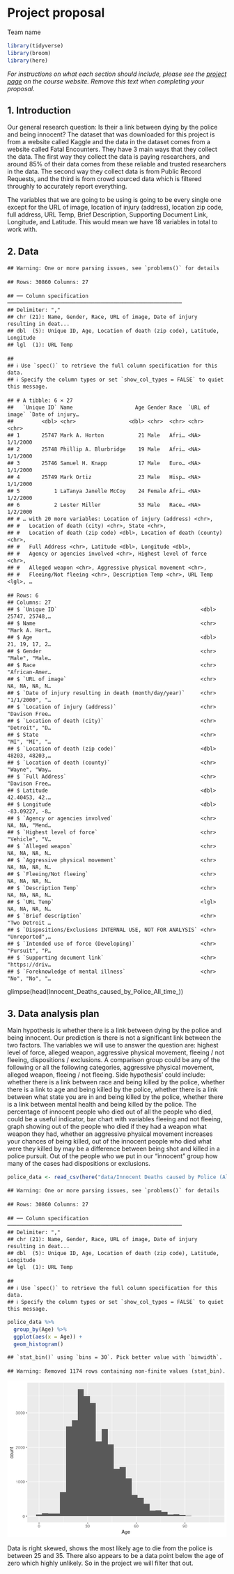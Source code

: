 Project proposal
================
Team name

``` r
library(tidyverse)
library(broom)
library(here)
```

*For instructions on what each section should include, please see the
[project page](https://idsed.digital/assessments/project/#proposal) on
the course website. Remove this text when completing your proposal*.

## 1. Introduction

Our general research question: Is their a link between dying by the
police and being innocent? The dataset that was downloaded for this
project is from a website called Kaggle and the data in the dataset
comes from a website called Fatal Encounters. They have 3 main ways that
they collect the data. The first way they collect the data is paying
researchers, and around 85% of their data comes from these reliable and
trusted researchers in the data. The second way they collect data is
from Public Record Requests, and the third is from crowd sourced data
which is filtered throughly to accurately report everything.

The variables that we are going to be using is going to be every single
one except for the URL of image, location of injury (address), location
zip code, full address, URL Temp, Brief Description, Supporting Document
Link, Longitude, and Latitude. This would mean we have 18 variables in
total to work with.

## 2. Data

    ## Warning: One or more parsing issues, see `problems()` for details

    ## Rows: 30860 Columns: 27

    ## ── Column specification ────────────────────────────────────────────────────────
    ## Delimiter: ","
    ## chr (21): Name, Gender, Race, URL of image, Date of injury resulting in deat...
    ## dbl  (5): Unique ID, Age, Location of death (zip code), Latitude, Longitude
    ## lgl  (1): URL Temp

    ## 
    ## ℹ Use `spec()` to retrieve the full column specification for this data.
    ## ℹ Specify the column types or set `show_col_types = FALSE` to quiet this message.

    ## # A tibble: 6 × 27
    ##   `Unique ID` Name                    Age Gender Race  `URL of image` `Date of injury…
    ##         <dbl> <chr>                 <dbl> <chr>  <chr> <chr>          <chr>           
    ## 1       25747 Mark A. Horton           21 Male   Afri… <NA>           1/1/2000        
    ## 2       25748 Phillip A. Blurbridge    19 Male   Afri… <NA>           1/1/2000        
    ## 3       25746 Samuel H. Knapp          17 Male   Euro… <NA>           1/1/2000        
    ## 4       25749 Mark Ortiz               23 Male   Hisp… <NA>           1/1/2000        
    ## 5           1 LaTanya Janelle McCoy    24 Female Afri… <NA>           1/2/2000        
    ## 6           2 Lester Miller            53 Male   Race… <NA>           1/2/2000        
    ## # … with 20 more variables: Location of injury (address) <chr>,
    ## #   Location of death (city) <chr>, State <chr>,
    ## #   Location of death (zip code) <dbl>, Location of death (county) <chr>,
    ## #   Full Address <chr>, Latitude <dbl>, Longitude <dbl>,
    ## #   Agency or agencies involved <chr>, Highest level of force <chr>,
    ## #   Alleged weapon <chr>, Aggressive physical movement <chr>,
    ## #   Fleeing/Not fleeing <chr>, Description Temp <chr>, URL Temp <lgl>, …

    ## Rows: 6
    ## Columns: 27
    ## $ `Unique ID`                                              <dbl> 25747, 25748,…
    ## $ Name                                                     <chr> "Mark A. Hort…
    ## $ Age                                                      <dbl> 21, 19, 17, 2…
    ## $ Gender                                                   <chr> "Male", "Male…
    ## $ Race                                                     <chr> "African-Amer…
    ## $ `URL of image`                                           <chr> NA, NA, NA, N…
    ## $ `Date of injury resulting in death (month/day/year)`     <chr> "1/1/2000", "…
    ## $ `Location of injury (address)`                           <chr> "Davison Free…
    ## $ `Location of death (city)`                               <chr> "Detroit", "D…
    ## $ State                                                    <chr> "MI", "MI", "…
    ## $ `Location of death (zip code)`                           <dbl> 48203, 48203,…
    ## $ `Location of death (county)`                             <chr> "Wayne", "Way…
    ## $ `Full Address`                                           <chr> "Davison Free…
    ## $ Latitude                                                 <dbl> 42.40453, 42.…
    ## $ Longitude                                                <dbl> -83.09227, -8…
    ## $ `Agency or agencies involved`                            <chr> NA, NA, "Mend…
    ## $ `Highest level of force`                                 <chr> "Vehicle", "V…
    ## $ `Alleged weapon`                                         <chr> NA, NA, NA, N…
    ## $ `Aggressive physical movement`                           <chr> NA, NA, NA, N…
    ## $ `Fleeing/Not fleeing`                                    <chr> NA, NA, NA, N…
    ## $ `Description Temp`                                       <chr> NA, NA, NA, N…
    ## $ `URL Temp`                                               <lgl> NA, NA, NA, N…
    ## $ `Brief description`                                      <chr> "Two Detroit …
    ## $ `Dispositions/Exclusions INTERNAL USE, NOT FOR ANALYSIS` <chr> "Unreported",…
    ## $ `Intended use of force (Developing)`                     <chr> "Pursuit", "P…
    ## $ `Supporting document link`                               <chr> "https://driv…
    ## $ `Foreknowledge of mental illness`                        <chr> "No", "No", "…

glimpse(head(Innocent_Deaths_caused_by_Police_All_time\_))

## 3. Data analysis plan

Main hypothesis is whether there is a link between dying by the police
and being innocent. Our prediction is there is not a significant link
between the two factors. The variables we will use to answer the
question are: highest level of force, alleged weapon, aggressive
physical movement, fleeing / not fleeing, dispositions / exclusions. A
comparison group could be any of the following or all the following
categories, aggressive physical movement, alleged weapon, fleeing / not
fleeing. Side hypothesis’ could include: whether there is a link between
race and being killed by the police, whether there is a link to age and
being killed by the police, whether there is a link between what state
you are in and being killed by the police, whether there is a link
between mental health and being killed by the police. The percentage of
innocent people who died out of all the people who died, could be a
useful indicator, bar chart with variables fleeing and not fleeing,
graph showing out of the people who died if they had a weapon what
weapon they had, whether an aggressive physical movement increases your
chances of being killed, out of the innocent people who died what were
they killed by may be a difference between being shot and killed in a
police pursuit. Out of the people who we put in our “innocent” group how
many of the cases had dispositions or exclusions.

``` r
police_data <- read_csv(here("data/Innocent Deaths caused by Police (All time).csv"))
```

    ## Warning: One or more parsing issues, see `problems()` for details

    ## Rows: 30860 Columns: 27

    ## ── Column specification ────────────────────────────────────────────────────────
    ## Delimiter: ","
    ## chr (21): Name, Gender, Race, URL of image, Date of injury resulting in deat...
    ## dbl  (5): Unique ID, Age, Location of death (zip code), Latitude, Longitude
    ## lgl  (1): URL Temp

    ## 
    ## ℹ Use `spec()` to retrieve the full column specification for this data.
    ## ℹ Specify the column types or set `show_col_types = FALSE` to quiet this message.

``` r
police_data %>% 
  group_by(Age) %>% 
  ggplot(aes(x = Age)) +
  geom_histogram()
```

    ## `stat_bin()` using `bins = 30`. Pick better value with `binwidth`.

    ## Warning: Removed 1174 rows containing non-finite values (stat_bin).

![](proposal_files/figure-gfm/data-1.png)<!-- -->

Data is right skewed, shows the most likely age to die from the police
is between 25 and 35. There also appears to be a data point below the
age of zero which highly unlikely. So in the project we will filter that
out.

